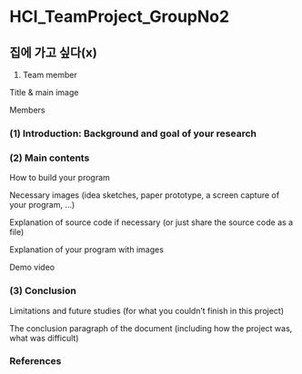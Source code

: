 # HCI_TeamProject_GroupNo2
 
## 집에 가고 싶다(x)


1. Team member

Title & main image

Members

### (1) Introduction: Background and goal of your research

### (2) Main contents

How to build your program

Necessary images (idea sketches, paper prototype, a screen capture of your program, …)

Explanation of source code if necessary (or just share the source code as a file)

Explanation of your program with images

Demo video

### (3) Conclusion

Limitations and future studies (for what you couldn’t finish in this project)

The conclusion paragraph of the document (including how the project was, what was difficult)


### References
